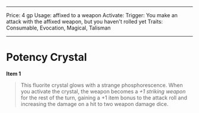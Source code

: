 
---
Price: 4 gp
Usage: affixed to a weapon
Activate: 
Trigger: You make an attack with the affixed weapon, but you haven't rolled yet
Traits: Consumable, Evocation, Magical, Talisman

---

# Potency Crystal

**Item 1**

> This fluorite crystal glows with a strange phosphorescence. When you activate the crystal, the weapon becomes a *+1 striking weapon* for the rest of the turn, gaining a +1 item bonus to the attack roll and increasing the damage on a hit to two weapon damage dice.
